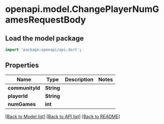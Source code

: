 # openapi.model.ChangePlayerNumGamesRequestBody

## Load the model package
```dart
import 'package:openapi/api.dart';
```

## Properties
Name | Type | Description | Notes
------------ | ------------- | ------------- | -------------
**communityId** | **String** |  | 
**playerId** | **String** |  | 
**numGames** | **int** |  | 

[[Back to Model list]](../README.md#documentation-for-models) [[Back to API list]](../README.md#documentation-for-api-endpoints) [[Back to README]](../README.md)


